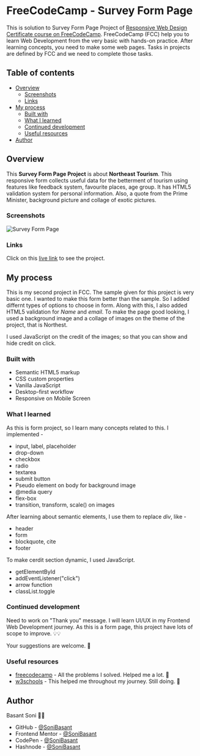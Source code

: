 # FreeCodeCamp - Survey Form Page

This is solution to Survey Form Page Project of [Responsive Web Design Certificate course on FreeCodeCamp](https://www.freecodecamp.org/learn/responsive-web-design/). FreeCodeCamp (FCC) help you to learn Web Development from the very basic with hands-on practice. After learning concepts, you need to make some web pages. Tasks in projects are defined by FCC and we need to complete those tasks.

## Table of contents

- [Overview](#overview)
  - [Screenshots](#screenshots)
  - [Links](#links)
- [My process](#my-process)
  - [Built with](#built-with)
  - [What I learned](#what-i-learned)
  - [Continued development](#continued-development)
  - [Useful resources](#useful-resources)
- [Author](#author)

## Overview

This **Survey Form Page Project** is about **Northeast Tourism**. This responsive form collects useful data for the betterment of tourism using features like feedback system, favourite places, age group. It has HTML5 validation system for personal information. Also, a quote from the Prime Minister, background picture and collage of exotic pictures.

### Screenshots

![Survey Form Page](https://sonibasant.github.io/FCC-Responsive-Web-Design/A1.%20Survey%20Form%20Page/Images/Survey-Form-Snap.png)

### Links

Click on this [live link](https://sonibasant.github.io/FCC-Responsive-Web-Design/A1.%20Survey%20Form%20Page/surveyForm.html) to see the project.

## My process

This is my second project in FCC. The sample given for this project is very basic one. I wanted to make this form better than the sample. So I added differnt types of options to choose in form. Along with this, I also added HTML5 validation for _Name_ and _email_. To make the page good looking, I used a background image and a collage of images on the theme of the project, that is Northest.

I used JavaScript on the credit of the images; so that you can show and hide credit on click.

### Built with

- Semantic HTML5 markup
- CSS custom properties
- Vanilla JavaScript
- Desktop-first workflow
- Responsive on Mobile Screen

### What I learned

As this is form project, so I learn many concepts related to this. I implemented -

- input, label, placeholder
- drop-down
- checkbox
- radio
- textarea
- submit button
- Pseudo element on body for background image
- @media query
- flex-box
- transition, transform, scale() on images

After learning about semantic elements, I use them to replace _div_, like -

- header
- form
- blockquote, cite
- footer

To make cerdit section dynamic, I used JavaScript.

- getElementById
- addEventListener("click")
- arrow function
- classList.toggle

### Continued development

Need to work on "Thank you" message. I will learn UI/UX in my Frontend Web Development journey. As this is a form page, this project have lots of scope to improve. 💡💡

Your suggestions are welcome. 🙌

### Useful resources

- [freecodecamp](https://www.freecodecamp.org/) - All the problems I solved. Helped me a lot. 🙌
- [w3schools](https://www.w3schools.com) - This helped me throughout my journey. Still doing. 🙂

## Author

Basant Soni 👨‍💻

- GitHub - [@SoniBasant](https://github.com/SoniBasant)
- Frontend Mentor - [@SoniBasant](https://www.frontendmentor.io/profile/SoniBasant)
- CodePen - [@SoniBasant](https://codepen.io/sonibasant)
- Hashnode - [@SoniBasant](https://sonibasant.hashnode.dev/)
